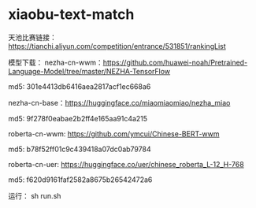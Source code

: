 # xiaobu-text-match

天池比赛链接：https://tianchi.aliyun.com/competition/entrance/531851/rankingList

模型下载：
nezha-cn-wwm：https://github.com/huawei-noah/Pretrained-Language-Model/tree/master/NEZHA-TensorFlow

md5: 301e4413db6416aea2817acf1ec668a6

nezha-cn-base：https://huggingface.co/miaomiaomiao/nezha_miao

md5: 9f278f0eabae2b2ff4e165aa91c4a215

roberta-cn-wwm: https://github.com/ymcui/Chinese-BERT-wwm

md5: b78f52ff01c9c439418a07dc0ab79784

roberta-cn-uer: https://huggingface.co/uer/chinese_roberta_L-12_H-768

md5: f620d9161faf2582a8675b26542472a6

运行：
sh run.sh
